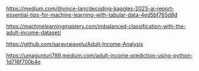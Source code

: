 https://medium.com/@vince-lam/decoding-kaggles-2023-ai-report-essential-tips-for-machine-learning-with-tabular-data-4ed5bf765d8d

https://machinelearningmastery.com/imbalanced-classification-with-the-adult-income-dataset/


https://github.com/saravrajavelu/Adult-Income-Analysis

https://umagunturi789.medium.com/adult-income-prediction-using-python-1d716f700b4e

